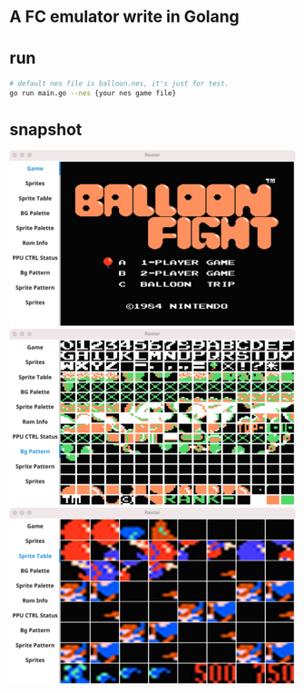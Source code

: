 # A FC emulator write in Golang

# run
```bash
# default nes file is balloon.nes, it's just for test.
go run main.go --nes {your nes game file}
```

# snapshot
![game](./static/snapshot/game.jpeg)
![bg-pattern](./static/snapshot/bg-pattern.jpeg)
![sprite-table](./static/snapshot/sprite-table.jpeg)

